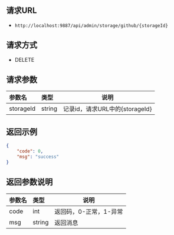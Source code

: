 
## 请求URL
- `http://localhost:9887/api/admin/storage/github/{storageId}`

## 请求方式
- DELETE

## 请求参数

|参数名|类型|说明|
|:-----  |:-----|-----|
|storageId |string   | 记录id，请求URL中的{storageId}  |

## 返回示例

``` json
{
    "code": 0, 
    "msg": "success"
}
```

## 返回参数说明

|参数名|类型|说明|
|:-----  |:-----|-----                           |
|code |int   |返回码，0-正常，1-异常  |
|msg |string   | 返回消息  |




